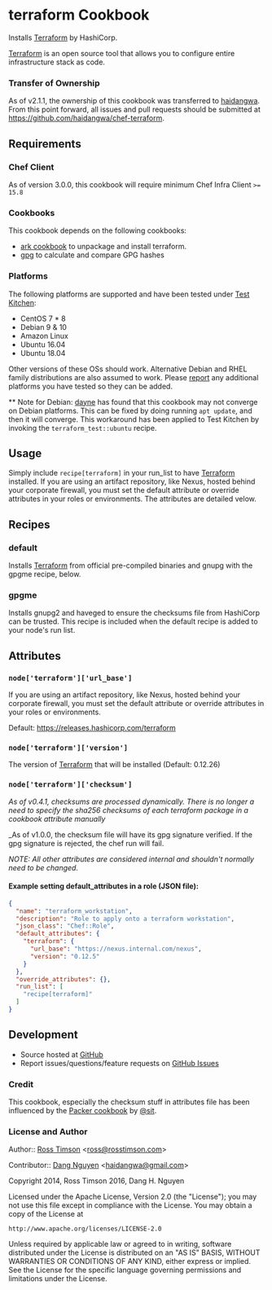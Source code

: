 terraform Cookbook
==================

Installs [Terraform][terraform] by HashiCorp.

[Terraform][terraform] is an open source tool that allows you to
configure entire infrastructure stack as code.

### Transfer of Ownership
As of v2.1.1, the ownership of this cookbook was transferred to [haidangwa]. From this point forward, all issues and pull requests should be submitted at https://github.com/haidangwa/chef-terraform.


Requirements
------------
### Chef Client
As of version 3.0.0, this cookbook will require minimum Chef Infra Client `>= 15.8`

### Cookbooks

This cookbook depends on the following cookbooks:
* [ark cookbook](https://supermarket.getchef.com/cookbooks/ark) to unpackage and install terraform.
* [gpg](https://supermarket.chef.io/cookbooks/gpg) to calculate and compare GPG hashes


### Platforms

The following platforms are supported and have been tested under
[Test Kitchen][testkitchen]:

* CentOS 7 * 8
* Debian 9 & 10
* Amazon Linux
* Ubuntu 16.04
* Ubuntu 18.04

Other versions of these OSs should work. Alternative Debian and RHEL
family distributions are also assumed to work. Please [report][issues]
any additional platforms you have tested so they can be added.

** Note for Debian:
[dayne](https://github.com/dayne) has found that this cookbook may not converge on Debian platforms. This can be fixed by doing running `apt update`, and then it will converge. This workaround has been applied to Test Kitchen by invoking the `terraform_test::ubuntu` recipe.

Usage
-----

Simply include `recipe[terraform]` in your run_list to have
[Terraform][terraform] installed. If you are using an artifact repository, like Nexus, hosted behind your corporate firewall, you must set the default attribute or override attributes in your roles or environments. The attributes are detailed velow.

Recipes
-------

### default

Installs [Terraform][terraform] from official pre-compiled binaries and gnupg with the gpgme recipe, below.


### gpgme

Installs gnupg2 and haveged to ensure the checksums file from HashiCorp can be trusted. This recipe is included when the default recipe is added to your node's run list.


Attributes
----------

### `node['terraform']['url_base']`

If you are using an artifact repository, like Nexus, hosted behind your corporate firewall, you must set the default attribute or override attributes in your roles or environments.

Default: https://releases.hashicorp.com/terraform


### `node['terraform']['version']`

The version of [Terraform][terraform] that will be installed (Default: 0.12.26)

### `node['terraform']['checksum']`

_As of v0.4.1, checksums are processed dynamically. There is no longer a need to specify the sha256 checksums of each terraform package in a cookbook attribute manually_

_As of v1.0.0, the checksum file will have its gpg signature verified. If the gpg signature is rejected, the chef run will fail.

_NOTE: All other attributes are considered internal and shouldn't
normally need to be changed._


#### Example setting default_attributes in a role (JSON file):

```json
{
  "name": "terraform_workstation",
  "description": "Role to apply onto a terraform workstation",
  "json_class": "Chef::Role",
  "default_attributes": {
    "terraform": {
      "url_base": "https://nexus.internal.com/nexus",
      "version": "0.12.5"
    }
  },
  "override_attributes": {},
  "run_list": [
    "recipe[terraform]"
  ]
}
```


Development
-----------

* Source hosted at [GitHub][repo]
* Report issues/questions/feature requests on [GitHub Issues][issues]


### Credit

This cookbook, especially the checksum stuff in
attributes file has been influenced by the [Packer
cookbook](https://supermarket.getchef.com/cookbooks/packer) by
[@sit](https://github.com/sit).

### License and Author

Author:: [Ross Timson][rosstimson]
<[ross@rosstimson.com](mailto:ross@rosstimson.com)>

Contributor:: [Dang Nguyen][haidangwa]
<[haidangwa@gmail.com](mailto:haidangwa@gmail.com)>

Copyright 2014, Ross Timson
2016, Dang H. Nguyen

Licensed under the Apache License, Version 2.0 (the "License");
you may not use this file except in compliance with the License.
You may obtain a copy of the License at

    http://www.apache.org/licenses/LICENSE-2.0

Unless required by applicable law or agreed to in writing, software
distributed under the License is distributed on an "AS IS" BASIS,
WITHOUT WARRANTIES OR CONDITIONS OF ANY KIND, either express or implied.
See the License for the specific language governing permissions and
limitations under the License.


[rosstimson]:         https://github.com/rosstimson
[haidangwa]:          https://github.com/haidangwa
[repo]:               https://github.com/haidangwa/chef-terraform
[issues]:             https://github.com/haidangwa/chef-terraform/issues
[terraform]:          http://www.terraform.io
[chefspec]:           https://github.com/sethvargo/chefspec
[foodcritic]:         https://github.com/acrmp/foodcritic
[rubocop]:            https://github.com/bbatsov/rubocop
[inspec]:             https://www.inspec.io/
[testkitchen]:        https://github.com/test-kitchen/test-kitchen
[ruby-gpgme]:         https://github.com/ueno/ruby-gpgme
